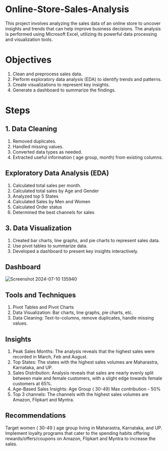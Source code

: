 # Online-Store-Sales-Analysis
This project involves analyzing the sales data of an online store to uncover insights and trends that can help improve business decisions. The analysis is performed using Microsoft Excel, utilizing its powerful data processing and visualization tools.

# Objectives
1. Clean and preprocess sales data.
2. Perform exploratory data analysis (EDA) to identify trends and patterns.
3. Create visualizations to represent key insights.
4. Generate a dashboard to summarize the findings.

# Steps
## 1. Data Cleaning
1. Removed duplicates.
2. Handled missing values.
3. Converted data types as needed.
4. Extracted useful information ( age group, month) from existing columns.

## Exploratory Data Analysis (EDA)   
1. Calculated total sales per month.
2. Calculated total sales by Age and Gender
3. Analyzed top 5 States
4. Calculated Sales by Men and Women
5. Calculated Order status
6. Determined the best channels for sales

## 3. Data Visualization
1. Created bar charts, line graphs, and pie charts to represent sales data.
3. Use pivot tables to summarize data.
4. Developed a dashboard to present key insights interactively.

## Dashboard
![Screenshot 2024-07-10 135940](https://github.com/SwetaMallick01/Online-Store-Sales-Analysis/assets/132562651/a13872ba-02d4-4191-b941-fe8dca4c4658)


## Tools and Techniques
1. Pivot Tables and Pivot Charts
2. Data Visualization: Bar charts, line graphs, pie charts, etc.
3. Data Cleaning: Text-to-columns, remove duplicates, handle missing values.

## Insights
1. Peak Sales Months: The analysis reveals that the highest sales were recorded in March, Feb and August.
2. Top States: The states with the highest sales volumes are Maharastra, Karnataka, and UP.
3. Sales Distribution: Analysis reveals that sales are nearly evenly split between male and female customers, with a slight edge towards female customers at 65%.
4. Age-Based Sales Insights: Age Group ( 30-49) Max contribution - 50%
5. Top 3 channels: The channels with the highest sales volumes are Amazon, Flipkart and Myntra.

## Recommendations
Target women ( 30-49 ) age group living in Maharastra, Karnataka, and UP. Implement loyalty programs that cater to the spending habits 
offering rewards/offers/coupons on Amazon, Flipkart and Myntra to increase the sales.







